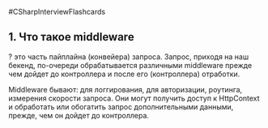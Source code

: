 #CSharpInterviewFlashcards

## 1. Что такое middleware
?
это часть пайплайна (конвейера) запроса. Запрос, приходя на наш бекенд, по-очереди обрабатывается различными middleware прежде чем дойдет до контроллера и после его (контроллера) отработки.

Middleware бывают: для логгирования, для авторизации, роутинга, измерения скорости запроса. Они могут получить доступ к HttpContext и обработать или обогатить запрос дополнительными данными, прежде, чем он дойдет до контроллера.